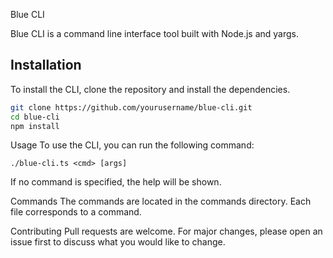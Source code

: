  Blue CLI

Blue CLI is a command line interface tool built with Node.js and yargs.

## Installation

To install the CLI, clone the repository and install the dependencies.

```bash
git clone https://github.com/yourusername/blue-cli.git
cd blue-cli
npm install
```

Usage
To use the CLI, you can run the following command:
```
./blue-cli.ts <cmd> [args]
```

If no command is specified, the help will be shown.

Commands
The commands are located in the commands directory. Each file corresponds to a command.

Contributing
Pull requests are welcome. For major changes, please open an issue first to discuss what you would like to change.